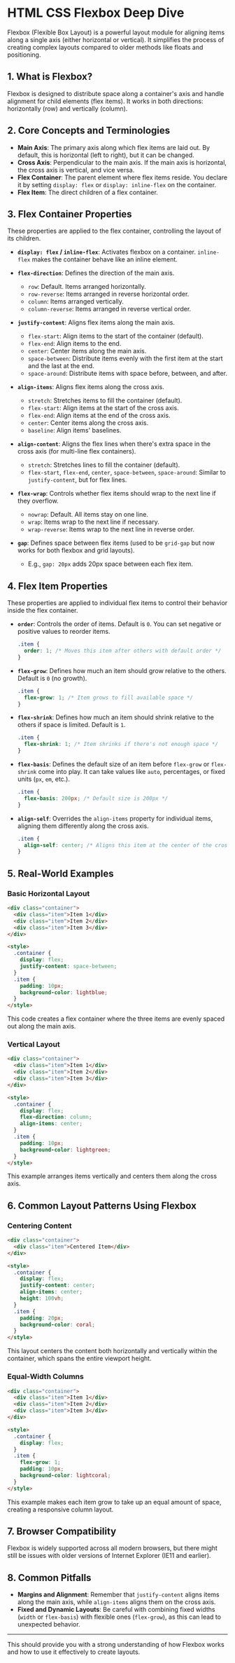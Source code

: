 
# HTML CSS Flexbox Deep Dive

Flexbox (Flexible Box Layout) is a powerful layout module for aligning items along a single axis (either horizontal or vertical). It simplifies the process of creating complex layouts compared to older methods like floats and positioning.

## 1. What is Flexbox?
Flexbox is designed to distribute space along a container's axis and handle alignment for child elements (flex items). It works in both directions: horizontally (row) and vertically (column).

## 2. Core Concepts and Terminologies
- **Main Axis**: The primary axis along which flex items are laid out. By default, this is horizontal (left to right), but it can be changed.
- **Cross Axis**: Perpendicular to the main axis. If the main axis is horizontal, the cross axis is vertical, and vice versa.
- **Flex Container**: The parent element where flex items reside. You declare it by setting `display: flex` or `display: inline-flex` on the container.
- **Flex Item**: The direct children of a flex container.

## 3. Flex Container Properties
These properties are applied to the flex container, controlling the layout of its children.

- **`display: flex` / `inline-flex`**: Activates flexbox on a container. `inline-flex` makes the container behave like an inline element.
  
- **`flex-direction`**: Defines the direction of the main axis.
  - `row`: Default. Items arranged horizontally.
  - `row-reverse`: Items arranged in reverse horizontal order.
  - `column`: Items arranged vertically.
  - `column-reverse`: Items arranged in reverse vertical order.
  
- **`justify-content`**: Aligns flex items along the main axis.
  - `flex-start`: Align items to the start of the container (default).
  - `flex-end`: Align items to the end.
  - `center`: Center items along the main axis.
  - `space-between`: Distribute items evenly with the first item at the start and the last at the end.
  - `space-around`: Distribute items with space before, between, and after.
  
- **`align-items`**: Aligns flex items along the cross axis.
  - `stretch`: Stretches items to fill the container (default).
  - `flex-start`: Align items at the start of the cross axis.
  - `flex-end`: Align items at the end of the cross axis.
  - `center`: Center items along the cross axis.
  - `baseline`: Align items' baselines.

- **`align-content`**: Aligns the flex lines when there's extra space in the cross axis (for multi-line flex containers).
  - `stretch`: Stretches lines to fill the container (default).
  - `flex-start`, `flex-end`, `center`, `space-between`, `space-around`: Similar to `justify-content`, but for flex lines.

- **`flex-wrap`**: Controls whether flex items should wrap to the next line if they overflow.
  - `nowrap`: Default. All items stay on one line.
  - `wrap`: Items wrap to the next line if necessary.
  - `wrap-reverse`: Items wrap to the next line in reverse order.

- **`gap`**: Defines space between flex items (used to be `grid-gap` but now works for both flexbox and grid layouts).
  - E.g., `gap: 20px` adds 20px space between each flex item.

## 4. Flex Item Properties
These properties are applied to individual flex items to control their behavior inside the flex container.

- **`order`**: Controls the order of items. Default is `0`. You can set negative or positive values to reorder items.
  ```css
  .item {
    order: 1; /* Moves this item after others with default order */
  }
  ```

- **`flex-grow`**: Defines how much an item should grow relative to the others. Default is `0` (no growth).
  ```css
  .item {
    flex-grow: 1; /* Item grows to fill available space */
  }
  ```

- **`flex-shrink`**: Defines how much an item should shrink relative to the others if space is limited. Default is `1`.
  ```css
  .item {
    flex-shrink: 1; /* Item shrinks if there's not enough space */
  }
  ```

- **`flex-basis`**: Defines the default size of an item before `flex-grow` or `flex-shrink` come into play. It can take values like `auto`, percentages, or fixed units (`px`, `em`, etc.).
  ```css
  .item {
    flex-basis: 200px; /* Default size is 200px */
  }
  ```

- **`align-self`**: Overrides the `align-items` property for individual items, aligning them differently along the cross axis.
  ```css
  .item {
    align-self: center; /* Aligns this item at the center of the cross axis */
  }
  ```

## 5. Real-World Examples

### Basic Horizontal Layout
```html
<div class="container">
  <div class="item">Item 1</div>
  <div class="item">Item 2</div>
  <div class="item">Item 3</div>
</div>

<style>
  .container {
    display: flex;
    justify-content: space-between;
  }
  .item {
    padding: 10px;
    background-color: lightblue;
  }
</style>
```

This code creates a flex container where the three items are evenly spaced out along the main axis.

### Vertical Layout
```html
<div class="container">
  <div class="item">Item 1</div>
  <div class="item">Item 2</div>
  <div class="item">Item 3</div>
</div>

<style>
  .container {
    display: flex;
    flex-direction: column;
    align-items: center;
  }
  .item {
    padding: 10px;
    background-color: lightgreen;
  }
</style>
```
This example arranges items vertically and centers them along the cross axis.

## 6. Common Layout Patterns Using Flexbox

### Centering Content
```html
<div class="container">
  <div class="item">Centered Item</div>
</div>

<style>
  .container {
    display: flex;
    justify-content: center;
    align-items: center;
    height: 100vh;
  }
  .item {
    padding: 20px;
    background-color: coral;
  }
</style>
```

This layout centers the content both horizontally and vertically within the container, which spans the entire viewport height.

### Equal-Width Columns
```html
<div class="container">
  <div class="item">Item 1</div>
  <div class="item">Item 2</div>
  <div class="item">Item 3</div>
</div>

<style>
  .container {
    display: flex;
  }
  .item {
    flex-grow: 1;
    padding: 10px;
    background-color: lightcoral;
  }
</style>
```

This example makes each item grow to take up an equal amount of space, creating a responsive column layout.

## 7. Browser Compatibility
Flexbox is widely supported across all modern browsers, but there might still be issues with older versions of Internet Explorer (IE11 and earlier).

## 8. Common Pitfalls
- **Margins and Alignment**: Remember that `justify-content` aligns items along the main axis, while `align-items` aligns them on the cross axis.
- **Fixed and Dynamic Layouts**: Be careful with combining fixed widths (`width` or `flex-basis`) with flexible ones (`flex-grow`), as this can lead to unexpected behavior.

---

This should provide you with a strong understanding of how Flexbox works and how to use it effectively to create layouts.
